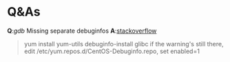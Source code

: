 # Q&As #

**Q**:_gdb_ Missing separate debuginfos
__A__:[stackoverflow](https://stackoverflow.com/questions/10389988/missing-separate-debuginfos-use-debuginfo-install-glibc-2-12-1-47-el6-2-9-i686)
> yum install yum-utils
> debuginfo-install glibc
> if the warning's still there, edit /etc/yum.repos.d/CentOS-Debuginfo.repo, set enabled=1

